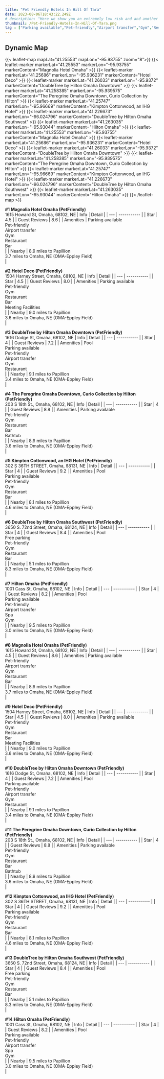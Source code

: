 ```yaml
---
title: "Pet Friendly Hotels In Hill Of Tara"
date: 2023-08-06T18:43:22.249Z
# description: "Here we show you an extremely low risk and and another medium risk approach to earn passive income "
thumbnail: /Pet-Friendly-Hotels-In-Hill-Of-Tara.png
tag : ["Parking available","Pet-friendly","Airport transfer","Gym","Restaurant","Bar","Meeting Facilities","Pool","Bathtub","Free parking","Spa"]
---
```


## Dynamic Map
{{< leaflet-map  mapLat="41.25553" mapLon="-95.93755" zoom="8">}}
    {{< leaflet-marker markerLat="41.25553" markerLon="-95.93755" markerContent="Magnolia Hotel Omaha" >}}
    {{< leaflet-marker markerLat="41.25686" markerLon="-95.936231" markerContent="Hotel Deco" >}}
    {{< leaflet-marker markerLat="41.26033" markerLon="-95.9372" markerContent="DoubleTree by Hilton Omaha Downtown" >}}
    {{< leaflet-marker markerLat="41.258385" markerLon="-95.939575" markerContent="The Peregrine Omaha Downtown, Curio Collection by Hilton" >}}
    {{< leaflet-marker markerLat="41.25747" markerLon="-95.96669" markerContent="Kimpton Cottonwood, an IHG Hotel" >}}
    {{< leaflet-marker markerLat="41.226673" markerLon="-96.024796" markerContent="DoubleTree by Hilton Omaha Southwest" >}}
    {{< leaflet-marker markerLat="41.263035" markerLon="-95.93044" markerContent="Hilton Omaha" >}}
    {{< leaflet-marker markerLat="41.25553" markerLon="-95.93755" markerContent="Magnolia Hotel Omaha" >}}
    {{< leaflet-marker markerLat="41.25686" markerLon="-95.936231" markerContent="Hotel Deco" >}}
    {{< leaflet-marker markerLat="41.26033" markerLon="-95.9372" markerContent="DoubleTree by Hilton Omaha Downtown" >}}
    {{< leaflet-marker markerLat="41.258385" markerLon="-95.939575" markerContent="The Peregrine Omaha Downtown, Curio Collection by Hilton" >}}
    {{< leaflet-marker markerLat="41.25747" markerLon="-95.96669" markerContent="Kimpton Cottonwood, an IHG Hotel" >}}
    {{< leaflet-marker markerLat="41.226673" markerLon="-96.024796" markerContent="DoubleTree by Hilton Omaha Southwest" >}}
    {{< leaflet-marker markerLat="41.263035" markerLon="-95.93044" markerContent="Hilton Omaha" >}}
{{< /leaflet-map >}}


**#1 Magnolia Hotel Omaha (PetFriendly)**<br>1615 Howard St, Omaha, 68102, NE
| Info | Detail |
| --- | ----------- |
| Star | 4.5 |
| Guest Reviews | 8.6 |
| Amenities | Parking available<br>Pet-friendly<br>Airport transfer<br>Gym<br>Restaurant<br>Bar<br> |
| Nearby | 8.9 miles to Papillion<br>3.7 miles to Omaha, NE (OMA-Eppley Field)<br> |

**#2 Hotel Deco (PetFriendly)**<br>1504 Harney Street, Omaha, 68102, NE
| Info | Detail |
| --- | ----------- |
| Star | 4.5 |
| Guest Reviews | 8.0 |
| Amenities | Parking available<br>Pet-friendly<br>Gym<br>Restaurant<br>Bar<br>Meeting Facilities<br> |
| Nearby | 9.0 miles to Papillion<br>3.6 miles to Omaha, NE (OMA-Eppley Field)<br> |

**#3 DoubleTree by Hilton Omaha Downtown (PetFriendly)**<br>1616 Dodge St, Omaha, 68102, NE
| Info | Detail |
| --- | ----------- |
| Star | 4 |
| Guest Reviews | 7.2 |
| Amenities | Pool<br>Parking available<br>Pet-friendly<br>Airport transfer<br>Gym<br>Restaurant<br> |
| Nearby | 9.1 miles to Papillion<br>3.4 miles to Omaha, NE (OMA-Eppley Field)<br> |

**#4 The Peregrine Omaha Downtown, Curio Collection by Hilton (PetFriendly)**<br>203 S 18th St., Omaha, 68102, NE
| Info | Detail |
| --- | ----------- |
| Star | 4 |
| Guest Reviews | 8.8 |
| Amenities | Parking available<br>Pet-friendly<br>Gym<br>Restaurant<br>Bar<br>Bathtub<br> |
| Nearby | 8.9 miles to Papillion<br>3.6 miles to Omaha, NE (OMA-Eppley Field)<br> |

**#5 Kimpton Cottonwood, an IHG Hotel (PetFriendly)**<br>302 S 36TH STREET, Omaha, 68131, NE
| Info | Detail |
| --- | ----------- |
| Star | 4 |
| Guest Reviews | 9.2 |
| Amenities | Pool<br>Parking available<br>Pet-friendly<br>Gym<br>Restaurant<br>Bar<br> |
| Nearby | 8.1 miles to Papillion<br>4.6 miles to Omaha, NE (OMA-Eppley Field)<br> |

**#6 DoubleTree by Hilton Omaha Southwest (PetFriendly)**<br>3650 S. 72nd Street, Omaha, 68124, NE
| Info | Detail |
| --- | ----------- |
| Star | 4 |
| Guest Reviews | 8.4 |
| Amenities | Pool<br>Free parking<br>Pet-friendly<br>Gym<br>Restaurant<br>Bar<br> |
| Nearby | 5.1 miles to Papillion<br>8.3 miles to Omaha, NE (OMA-Eppley Field)<br> |

**#7 Hilton Omaha (PetFriendly)**<br>1001 Cass St, Omaha, 68102, NE
| Info | Detail |
| --- | ----------- |
| Star | 4 |
| Guest Reviews | 8.2 |
| Amenities | Pool<br>Parking available<br>Pet-friendly<br>Airport transfer<br>Spa<br>Gym<br> |
| Nearby | 9.5 miles to Papillion<br>3.0 miles to Omaha, NE (OMA-Eppley Field)<br> |

**#8 Magnolia Hotel Omaha (PetFriendly)**<br>1615 Howard St, Omaha, 68102, NE
| Info | Detail |
| --- | ----------- |
| Star | 4.5 |
| Guest Reviews | 8.6 |
| Amenities | Parking available<br>Pet-friendly<br>Airport transfer<br>Gym<br>Restaurant<br>Bar<br> |
| Nearby | 8.9 miles to Papillion<br>3.7 miles to Omaha, NE (OMA-Eppley Field)<br> |

**#9 Hotel Deco (PetFriendly)**<br>1504 Harney Street, Omaha, 68102, NE
| Info | Detail |
| --- | ----------- |
| Star | 4.5 |
| Guest Reviews | 8.0 |
| Amenities | Parking available<br>Pet-friendly<br>Gym<br>Restaurant<br>Bar<br>Meeting Facilities<br> |
| Nearby | 9.0 miles to Papillion<br>3.6 miles to Omaha, NE (OMA-Eppley Field)<br> |

**#10 DoubleTree by Hilton Omaha Downtown (PetFriendly)**<br>1616 Dodge St, Omaha, 68102, NE
| Info | Detail |
| --- | ----------- |
| Star | 4 |
| Guest Reviews | 7.2 |
| Amenities | Pool<br>Parking available<br>Pet-friendly<br>Airport transfer<br>Gym<br>Restaurant<br> |
| Nearby | 9.1 miles to Papillion<br>3.4 miles to Omaha, NE (OMA-Eppley Field)<br> |

**#11 The Peregrine Omaha Downtown, Curio Collection by Hilton (PetFriendly)**<br>203 S 18th St., Omaha, 68102, NE
| Info | Detail |
| --- | ----------- |
| Star | 4 |
| Guest Reviews | 8.8 |
| Amenities | Parking available<br>Pet-friendly<br>Gym<br>Restaurant<br>Bar<br>Bathtub<br> |
| Nearby | 8.9 miles to Papillion<br>3.6 miles to Omaha, NE (OMA-Eppley Field)<br> |

**#12 Kimpton Cottonwood, an IHG Hotel (PetFriendly)**<br>302 S 36TH STREET, Omaha, 68131, NE
| Info | Detail |
| --- | ----------- |
| Star | 4 |
| Guest Reviews | 9.2 |
| Amenities | Pool<br>Parking available<br>Pet-friendly<br>Gym<br>Restaurant<br>Bar<br> |
| Nearby | 8.1 miles to Papillion<br>4.6 miles to Omaha, NE (OMA-Eppley Field)<br> |

**#13 DoubleTree by Hilton Omaha Southwest (PetFriendly)**<br>3650 S. 72nd Street, Omaha, 68124, NE
| Info | Detail |
| --- | ----------- |
| Star | 4 |
| Guest Reviews | 8.4 |
| Amenities | Pool<br>Free parking<br>Pet-friendly<br>Gym<br>Restaurant<br>Bar<br> |
| Nearby | 5.1 miles to Papillion<br>8.3 miles to Omaha, NE (OMA-Eppley Field)<br> |

**#14 Hilton Omaha (PetFriendly)**<br>1001 Cass St, Omaha, 68102, NE
| Info | Detail |
| --- | ----------- |
| Star | 4 |
| Guest Reviews | 8.2 |
| Amenities | Pool<br>Parking available<br>Pet-friendly<br>Airport transfer<br>Spa<br>Gym<br> |
| Nearby | 9.5 miles to Papillion<br>3.0 miles to Omaha, NE (OMA-Eppley Field)<br> |


